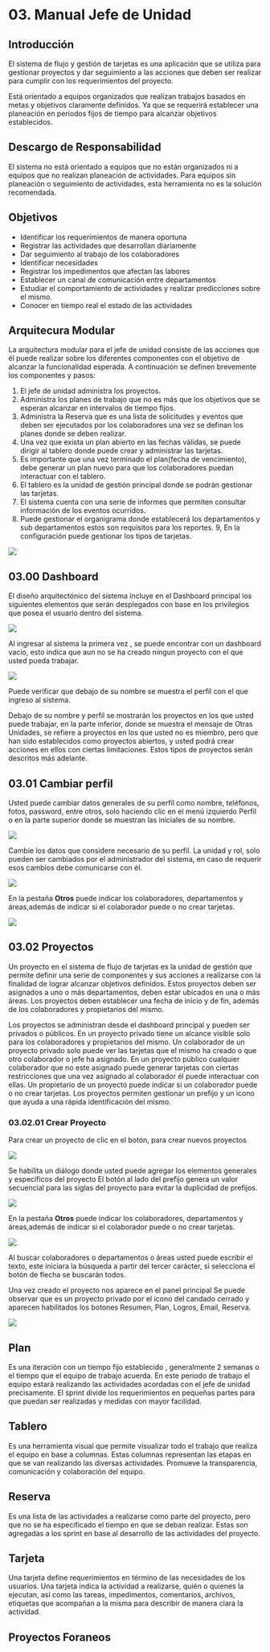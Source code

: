 # 03.  Manual Jefe de Unidad

## Introducción

El sistema de flujo y gestión de tarjetas es una aplicación que se utiliza para gestionar proyectos y dar seguimiento a las acciones que deben ser realizar para cumplir con los requerimientos del proyecto.

Está orientado a equipos organizados que realizan trabajos basados en metas y objetivos claramente definidos. Ya que se requerirá establecer una planeación en periodos fijos de tiempo para alcanzar objetivos establecidos.


## Descargo de Responsabilidad

El sistema no está orientado a equipos que no están organizados ni a equipos que no realizan planeación de actividades. 
Para equipos sin planeación o seguimiento de actividades, esta herramienta no es la solución recomendada.


## Objetivos

* Identificar los requerimientos de manera oportuna
* Registrar las actividades que desarrollan diariamente
* Dar seguimiento al trabajo de los colaboradores 
* Identificar necesidades 
* Registrar los impedimentos que afectan las labores
* Establecer un canal de comunicación entre departamentos
* Estudiar el comportamiento de actividades y realizar predicciones sobre el mismo.
* Conocer en tiempo real el estado de las actividades

## Arquitecura Modular

La arquitectura modular para el jefe de unidad consiste de las acciones que él puede realizar sobre los diferentes componentes con el objetivo de alcanzar la funcionalidad esperada. A continuación se definen brevemente los componentes y pasos:
1. El jefe de unidad administra los proyectos.
2. Administra los planes de trabajo que no es más que los objetivos que se esperan alcanzar en intervalos de tiempo fijos.
3. Administra la Reserva que es una lista de solicitudes y eventos que deben ser ejecutados por los colaboradores una vez se definan los planes donde se deben realizar.
4. Una vez que exista un plan abierto en las fechas válidas, se puede dirigir al tablero donde puede crear y administrar las tarjetas.
5. Es importante que una vez terminado el plan(fecha de vencimiento), debe generar un plan nuevo para que los colaboradores puedan interactuar con el tablero.
6. El tablero es la unidad de gestión principal donde se podrán gestionar las tarjetas.
7. El sistema cuenta con una serie de informes que permiten consultar información de los eventos ocurridos.
8. Puede gestionar el organigrama donde establecerá los departamentos y sub departamentos estos son requisitos para los reportes.
9, En la configuración puede gestionar los tipos de tarjetas.


![](resources/03_manualjefeunidad/03_00_arquitecturamodular.png)



## 03.00 Dashboard

El diseño arquitectónico del sistema incluye en el Dashboard principal  los siguientes elementos que serán desplegados con base en los privilegios que posea el usuario dentro del sistema.

![](resources/03_manualjefeunidad/03_01_dashboard.png)


Al ingresar al sistema la primera vez , se puede encontrar con un dashboard vacio, esto indica que aun no se ha creado ningun proyecto con el que usted pueda trabajar.

![](resources/03_manualjefeunidad/03_02_dashboarvacio.png)

Puede verificar que debajo de su nombre se muestra el perfil con el que ingreso al sistema.

Debajo de su nombre y perfil se mostrarán los proyectos en los que usted puede trabajar, en la parte inferior, donde se muestra el mensaje de Otras Unidades, se refiere a proyectos en los que usted no es miembro, pero que han sido establecidos como proyectos abiertos, y usted podrá crear acciones en ellos con ciertas limitaciones. Estos tipos de proyectos serán descritos más adelante.


## 03.01 Cambiar perfil

Usted puede cambiar datos generales de su perfil como nombre, teléfonos, fotos, password, entre otros, solo haciendo clic en el menú izquierdo Perfil o en la parte superior donde se muestran las iniciales de su nombre.

![](resources/03_manualjefeunidad/03_03_perfil.png)


Cambie los datos que considere necesario de su perfil.
La  unidad y rol, solo pueden ser cambiados por el administrador del sistema, en caso de requerir esos cambios debe comunicarse con él.

![](resources/03_manualjefeunidad/03_04_cambiarperfil.png)

En la pestaña **Otros** puede indicar los colaboradores, departamentos y áreas,además de indicar si el colaborador puede o no crear tarjetas.

![](resources/03_manualjefeunidad/03_07_agregarproyectotabotros.png)




## 03.02 Proyectos

Un proyecto en el sistema de flujo de tarjetas es la unidad de gestión que permite definir una serie de componentes y sus acciones a realizarse con la finalidad de lograr alcanzar objetivos definidos.
Estos proyectos deben ser asignados a uno o más departamentos, deben estar ubicados en una o más áreas. 
Los proyectos deben establecer una fecha de inicio y de fin, además de los colaboradores y propietarios del mismo.

Los proyectos se administran desde el dashboard principal y pueden ser privados o públicos.
En un proyecto privado tiene un alcance visible solo para los colaboradores y propietarios del mismo. Un colaborador de un proyecto privado solo puede ver las tarjetas que el mismo ha creado o que otro colaborador o jefe ha asignado.
En un proyecto público cualquier colaborador que no este asignado puede generar tarjetas con ciertas restricciones que una vez asignado al colaborador él puede interactuar con ellas.
Un propietario de un proyecto puede indicar si un colaborador puede o no crear tarjetas.
Los proyectos permiten gestionar un prefijo y un icono que ayuda a una rápida identificación del mismo.

### 03.02.01 Crear Proyecto

Para crear un proyecto de clic en el botón, para crear nuevos proyectos

![](resources/03_manualjefeunidad/03_05_nuevoproyecto.png)

Se habilita un diálogo donde usted puede agregar los elementos generales y específicos del proyecto
El botón al lado del prefijo genera un valor secuencial para las siglas del proyecto para evitar la duplicidad de prefijos.

![](resources/03_manualjefeunidad/03_06_agregarproyecto.png)

En la pestaña **Otros** puede indicar los colaboradores, departamentos y áreas,además de indicar si el colaborador puede o no crear tarjetas.

![](resources/03_manualjefeunidad/03_07_agregarproyectotabotros.png)

Al buscar colaboradores o departamentos o áreas usted puede escribir el texto, este iniciara la búsqueda a partir del tercer carácter, si selecciona el botón de flecha se buscarán todos.

Una vez creado el proyecto nos aparece en el panel principal
Se puede observar que es un proyecto privado por el icono del candado cerrado y aparecen habilitados los botones Resumen, Plan, Logros, Email, Reserva.

![](resources/03_manualjefeunidad/03_08_proyectocreado.png)



## Plan

Es una iteración con un tiempo fijo establecido , generalmente 2 semanas o el tiempo que el equipo de trabajo acuerda.
En este periodo de trabajo el equipo estará realizando las actividades acordadas con el jefe de unidad  precisamente.
El sprint divide los requerimientos en pequeñas partes para que puedan ser realizadas  y medidas con mayor facilidad.

## Tablero
Es una herramienta visual que permite visualizar todo el trabajo que realiza el equipo en base a columnas.
Estas columnas representan las etapas en que se van realizando las diversas actividades.
Promueve la transparencia, comunicación y colaboración del equipo.

## Reserva
Es una lista de las actividades a realizarse como parte del proyecto, pero que no se ha especificado el tiempo en que se deban realizar.
Estas son agregadas a los sprint en base al desarrollo de las actividades del proyecto.





## Tarjeta
Una tarjeta define requerimientos  en término de las necesidades de los usuarios. 
 Una tarjeta indica la actividad a realizarse, quién o quienes la ejecutan, así como las tareas, impedimentos, comentarios, archivos, etiquetas que acompañan a la misma para describir de manera clara la actividad.



## Proyectos Foraneos
